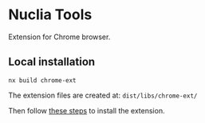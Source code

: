 # Nuclia Tools

Extension for Chrome browser.

## Local installation

```
nx build chrome-ext
```

The extension files are created at: `dist/libs/chrome-ext/`

Then follow [these steps](https://developer.chrome.com/docs/extensions/mv3/getstarted/#unpacked) to install the extension.

